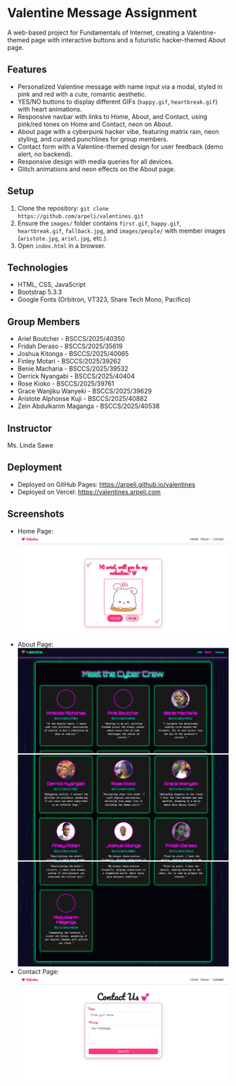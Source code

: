 # Valentine Message Assignment

A web-based project for Fundamentals of Internet, creating a Valentine-themed page with interactive buttons and a futuristic hacker-themed About page.

## Features
- Personalized Valentine message with name input via a modal, styled in pink and red with a cute, romantic aesthetic.
- YES/NO buttons to display different GIFs (`happy.gif`, `heartbreak.gif`) with heart animations.
- Responsive navbar with links to Home, About, and Contact, using pink/red tones on Home and Contact, neon on About.
- About page with a cyberpunk hacker vibe, featuring matrix rain, neon styling, and curated punchlines for group members.
- Contact form with a Valentine-themed design for user feedback (demo alert, no backend).
- Responsive design with media queries for all devices.
- Glitch animations and neon effects on the About page.

## Setup
1. Clone the repository: `git clone https://github.com/arpeli/valentines.git`
2. Ensure the `images/` folder contains `first.gif`, `happy.gif`, `heartbreak.gif`, `fallback.jpg`, and `images/people/` with member images (`aristote.jpg`, `ariel.jpg`, etc.).
3. Open `index.html` in a browser.

## Technologies
- HTML, CSS, JavaScript
- Bootstrap 5.3.3
- Google Fonts (Orbitron, VT323, Share Tech Mono, Pacifico)

## Group Members
- Ariel Boutcher - BSCCS/2025/40350
- Fridah Deraso - BSCCS/2025/35619
- Joshua Kitonga - BSCCS/2025/40065
- Finley Motari - BSCCS/2025/39262
- Benie Macharia - BSCCS/2025/39532
- Derrick Nyangabi - BSCCS/2025/40404
- Rose Kioko - BSCCS/2025/39761
- Grace Wanjiku Wanyeki - BSCCS/2025/39629
- Aristote Alphonse Kuji - BSCCS/2025/40882
- Zein Abdulkarim Maganga - BSCCS/2025/40538

## Instructor
Ms. Linda Sawe

## Deployment
- Deployed on GitHub Pages: https://arpeli.github.io/valentines
- Deployed on Vercel: https://valentines.arpeli.com 

## Screenshots
- Home Page: ![Home page Screenshot](/images/screenshots/home.png)
- About Page: ![About Page Screenshot](images/screenshots/about1.png)
![about page](images/screenshots/about2.png)
![about page](images/screenshots/about3.png)
- Contact Page: ![contact page screenshot](images/screenshots/contact.png)